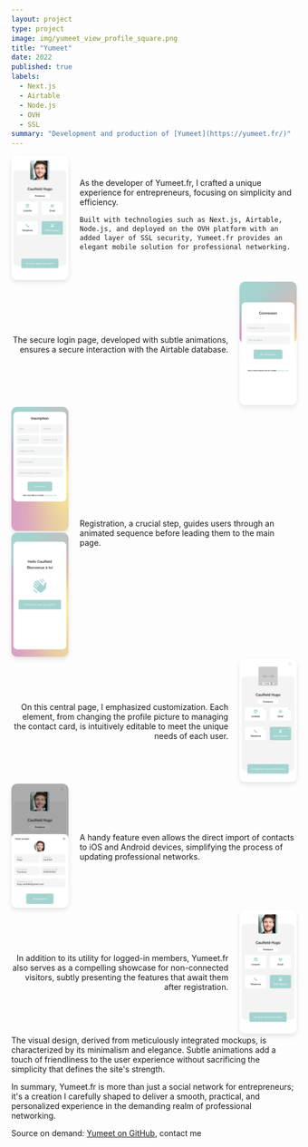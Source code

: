 ```yaml
---
layout: project
type: project
image: img/yumeet_view_profile_square.png
title: "Yumeet"
date: 2022
published: true
labels:
  - Next.js
  - Airtable
  - Node.js
  - OVH
  - SSL
summary: "Development and production of [Yumeet](https://yumeet.fr/)"
---
```


<div style="display: flex; align-items: center;">
  <div style="flex: 1; max-width: 20%; margin-right: 20px;">
    <img class="img-fluid" src="../img/yumeet_view_profile.png" style="max-width: 100%; border-radius: 10px; box-shadow: 0 4px 8px rgba(0, 0, 0, 0.1);">
  </div>

  <div style="flex: 2; text-align: left;">
    As the developer of Yumeet.fr, I crafted a unique experience for entrepreneurs, focusing on simplicity and efficiency.

    Built with technologies such as Next.js, Airtable, Node.js, and deployed on the OVH platform with an added layer of SSL security, Yumeet.fr provides an elegant mobile solution for professional networking.
  </div>
</div>

<div style="display: flex; align-items: center;">
  <div style="flex: 2; text-align: right;">
    The secure login page, developed with subtle animations, ensures a secure interaction with the Airtable database.
  </div>

  <div style="flex: 1; max-width: 20%; margin-left: 20px;">
    <img src="../img/yumeet_login.png" alt="Yumeet Login" style="max-width: 100%; border-radius: 10px; box-shadow: 0 4px 8px rgba(0, 0, 0, 0.1);">
  </div>
</div>

<div style="display: flex; align-items: center;">
  <div style="flex: 1; max-width: 20%; margin-right: 20px;">
    <img src="../img/yumeet_register.png" alt="Yumeet Register" style="max-width: 100%; border-radius: 10px; box-shadow: 0 4px 8px rgba(0, 0, 0, 0.1);">
    <img src="../img/yumeet_welcome.png" alt="Yumeet Welcome" style="max-width: 100%; border-radius: 10px; box-shadow: 0 4px 8px rgba(0, 0, 0, 0.1);">
  </div>

  <div style="flex: 2; text-align: left;">
    Registration, a crucial step, guides users through an animated sequence before leading them to the main page.
  </div>
</div>

<div style="display: flex; align-items: center;">
  <div style="flex: 2; text-align: right;">
    On this central page, I emphasized customization. Each element, from changing the profile picture to managing the contact card, is intuitively editable to meet the unique needs of each user.
  </div>

  <div style="flex: 1; max-width: 20%; margin-left: 20px;">
    <img src="../img/yumeet_new_profile.png" alt="Yumeet New Profile" style="max-width: 100%; border-radius: 10px; box-shadow: 0 4px 8px rgba(0, 0, 0, 0.1);">
  </div>
</div>

<div style="display: flex; align-items: center;">
  <div style="flex: 1; max-width: 20%; margin-right: 20px;">
    <img src="../img/yumeet_edit_profile.png" alt="Yumeet Edit Profile" style="max-width: 100%; border-radius: 10px; box-shadow: 0 4px 8px rgba(0, 0, 0, 0.1);">
  </div>

  <div style="flex: 2; text-align: left;">
    A handy feature even allows the direct import of contacts to iOS and Android devices, simplifying the process of updating professional networks.
  </div>
</div>

<div style="display: flex; align-items: center;">
  <div style="flex: 2; text-align: right;">
    In addition to its utility for logged-in members, Yumeet.fr also serves as a compelling showcase for non-connected visitors, subtly presenting the features that await them after registration.
  </div>

  <div style="flex: 1; max-width: 20%; margin-left: 20px;">
    <img src="../img/yumeet_view_profile.png" alt="Yumeet View Profile" style="max-width: 100%; border-radius: 10px; box-shadow: 0 4px 8px rgba(0, 0, 0, 0.1);">
  </div>
</div>

<div style="text-align: left;">
  The visual design, derived from meticulously integrated mockups, is characterized by its minimalism and elegance. Subtle animations add a touch of friendliness to the user experience without sacrificing the simplicity that defines the site's strength.

  In summary, Yumeet.fr is more than just a social network for entrepreneurs; it's a creation I carefully shaped to deliver a smooth, practical, and personalized experience in the demanding realm of professional networking.
</div>

Source on demand: [Yumeet on GitHub](https://github.com/HugoCaulfield), contact me
